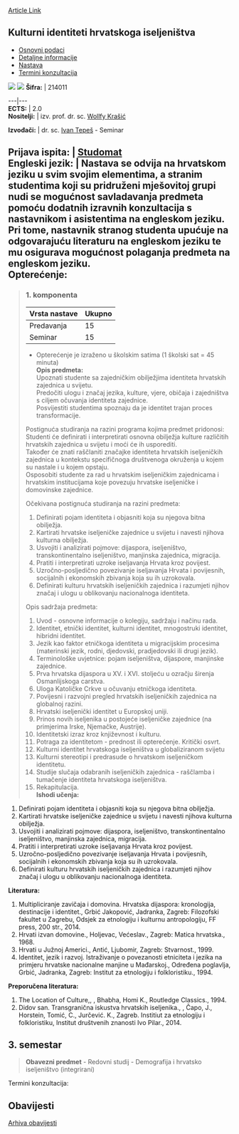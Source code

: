 [Article Link](https://www.fhs.hr/predmet/kihi)

## Kulturni identiteti hrvatskoga iseljeništva
  * [Osnovni podaci](https://www.fhs.hr/predmet/kihi#v1id-523769_465638_1_0 "Osnovni podaci")
  * [Detaljne informacije](https://www.fhs.hr/predmet/kihi#v1id-523769_465638_1_1 "Detaljne informacije")
  * [Nastava](https://www.fhs.hr/predmet/kihi#v1id-523769_465638_1_2 "Nastava")
  * [Termini konzultacija](https://www.fhs.hr/predmet/kihi#v1id-523769_465638_1_3 "Termini konzultacija")


[![](https://www.fhs.hr/img/flags/gif/hr.gif)](https://www.fhs.hr/predmet/kihi) [![](https://www.fhs.hr/img/flags/gif/gb.gif)](https://www.fhs.hr/en/course/ciocd)
**Šifra:** |  214011  
  
---|---  
**ECTS:** |  2.0   
**Nositelji:** |  izv. prof. dr. sc. [Wollfy Krašić](https://www.fhs.hr/djelatnik/wollfy.krasic)   
  
**Izvođači:** |  dr. sc. [Ivan Tepeš](https://www.fhs.hr/djelatnik/ivan.tepes) - Seminar  
  
**Prijava ispita:** |  [Studomat](http://www.isvu.hr/studomat)  
**Engleski jezik:** |  Nastava se odvija na hrvatskom jeziku u svim svojim elementima, a stranim studentima koji su pridruženi mješovitoj grupi nudi se mogućnost savladavanja predmeta pomoću dodatnih izravnih konzultacija s nastavnikom i asistentima na engleskom jeziku. Pri tome, nastavnik stranog studenta upućuje na odgovarajuću literaturu na engleskom jeziku te mu osigurava mogućnost polaganja predmeta na engleskom jeziku.   
**Opterećenje:**  
---  
> ### 1. komponenta
> | Vrsta nastave | Ukupno  
> ---|---  
> Predavanja | 15  
> Seminar | 15  
> * Opterećenje je izraženo u školskim satima (1 školski sat = 45 minuta)   
**Opis predmeta:**  
> Upoznati studente sa zajedničkim obilježjima identiteta hrvatskih zajednica u svijetu.  
>  Predočiti ulogu i značaj jezika, kulture, vjere, običaja i zajedništva s ciljem očuvanja identiteta zajednice.  
>  Posvijestiti studentima spoznaju da je identitet trajan proces transformacije.   
>    
>  Postignuća studiranja na razini programa kojima predmet pridonosi:   
>  Studenti će definirati i interpretirati osnovna obilježja kulture različitih hrvatskih zajednica u svijetu i moći će ih usporediti.   
>  Također će znati raščlaniti značajke identiteta hrvatskih iseljeničkih zajednica u kontekstu specifičnoga društvenoga okruženja u kojem su nastale i u kojem opstaju.  
>  Osposobiti studente za rad u hrvatskim iseljeničkim zajednicama i hrvatskim institucijama koje povezuju hrvatske iseljeničke i domovinske zajednice.  
>    
>  Očekivana postignuća studiranja na razini predmeta:   
>  1. Definirati pojam identiteta i objasniti koja su njegova bitna obilježja.  
>  2. Kartirati hrvatske iseljeničke zajednice u svijetu i navesti njihova kulturna obilježja.  
>  3. Usvojiti i analizirati pojmove: dijaspora, iseljeništvo, transkontinentalno iseljeništvo, manjinska zajednica, migracija.  
>  4. Pratiti i interpretirati uzroke iseljavanja Hrvata kroz povijest.  
>  5. Uzročno-posljedično povezivanje iseljavanja Hrvata i povijesnih, socijalnih i ekonomskih zbivanja koja su ih uzrokovala.  
>  6. Definirati kulturu hrvatskih iseljeničkih zajednica i razumjeti njihov značaj i ulogu u oblikovanju nacionalnoga identiteta.   
>    
>  Opis sadržaja predmeta:  
>  1. Uvod - osnovne informacije o kolegiju, sadržaju i načinu rada.  
>  2. Identitet, etnički identitet, kulturni identitet, mnogostruki identitet, hibridni identitet.  
>  3. Jezik kao faktor etničkoga identiteta u migracijskim procesima (materinski jezik, rodni, djedovski, pradjedovski ili drugi jezik).  
>  4. Terminološke uvjetnice: pojam iseljeništva, dijaspore, manjinske zajednice.  
>  5. Prva hrvatska dijaspora u XV. i XVI. stoljeću u ozračju širenja Osmanlijskoga carstva.  
>  6. Uloga Katoličke Crkve u očuvanju etničkoga identiteta.  
>  7. Povijesni i razvojni pregled hrvatskih iseljeničkih zajednica na globalnoj razini.  
>  8. Hrvatski iseljenički identitet u Europskoj uniji.  
>  9. Prinos novih iseljenika u postojeće iseljeničke zajednice (na primjerima Irske, Njemačke, Austrije).  
>  10. Identitetski izraz kroz književnost i kulturu.  
>  11. Potraga za identitetom - prednost ili opterećenje. Kritički osvrt.  
>  12. Kulturni identitet hrvatskoga iseljeništva u globaliziranom svijetu  
>  13. Kulturni stereotipi i predrasude o hrvatskom iseljeničkom identitetu.  
>  14. Studije slučaja odabranih iseljeničkih zajednica - raščlamba i tumačenje identiteta hrvatskoga iseljeništva.  
>  15. Rekapitulacija.  
**Ishodi učenja:**  
  1. Definirati pojam identiteta i objasniti koja su njegova bitna obilježja.
  2. Kartirati hrvatske iseljeničke zajednice u svijetu i navesti njihova kulturna obilježja.
  3. Usvojiti i analizirati pojmove: dijaspora, iseljeništvo, transkontinentalno iseljeništvo, manjinska zajednica, migracija.
  4. Pratiti i interpretirati uzroke iseljavanja Hrvata kroz povijest.
  5. Uzročno-posljedično povezivanje iseljavanja Hrvata i povijesnih, socijalnih i ekonomskih zbivanja koja su ih uzrokovala.
  6. Definirati kulturu hrvatskih iseljeničkih zajednica i razumjeti njihov značaj i ulogu u oblikovanju nacionalnoga identiteta.

  
**Literatura:**  
  1. Multipliciranje zavičaja i domovina. Hrvatska dijaspora: kronologija, destinacije i identitet., Grbić Jakopović, Jadranka, Zagreb: Filozofski fakultet u Zagrebu, Odsjek za etnologiju i kulturnu antropologiju, FF press, 200 str., 2014. 
  2. Hrvati izvan domovine., Holjevac, Većeslav., Zagreb: Matica hrvatska., 1968. 
  3. Hrvati u Južnoj Americi., Antić, Ljubomir, Zagreb: Stvarnost., 1999. 
  4. Identitet, jezik i razvoj. Istraživanje o povezanosti etniciteta i jezika na primjeru hrvatske nacionalne manjine u Mađarskoj., Određena poglavlja, Grbić, Jadranka, Zagreb: Institut za etnologiju i folkloristiku., 1994. 

  
**Preporučena literatura:**  
  1. The Location of Culture,, , Bhabha, Homi K., Routledge Classics., 1994.
  2. Didov san. Transgranična iskustva hrvatskih iseljenika., , Čapo, J., Horstein, Tomić, C., Jurčević. K., Zagreb. Institiut za etnologiju i folkloristiku, Institut društvenih znanosti Ivo Pilar., 2014.

  
**3. semestar**  
---  
> **Obavezni predmet** - Redovni studij - Demografija i hrvatsko iseljeništvo (integrirani)  
>   
Termini konzultacija: 


## Obavijesti
[Arhiva obavijesti](https://www.fhs.hr/predmet/kihi?@=21cgt#news_119648 "Arhiva obavijesti")
